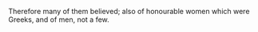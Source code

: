Therefore many of them believed; also of honourable women which were Greeks, and of men, not a few.
